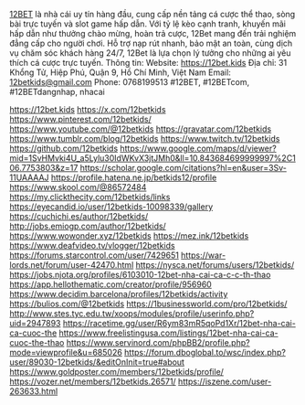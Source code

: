 [12BET](https://12bet.kids) là nhà cái uy tín hàng đầu, cung cấp nền tảng cá cược thể thao, sòng bài trực tuyến và slot game hấp dẫn. Với tỷ lệ kèo cạnh tranh, khuyến mãi hấp dẫn như thưởng chào mừng, hoàn trả cược, 12Bet mang đến trải nghiệm đẳng cấp cho người chơi. Hỗ trợ nạp rút nhanh, bảo mật an toàn, cùng dịch vụ chăm sóc khách hàng 24/7, 12Bet là lựa chọn lý tưởng cho những ai yêu thích cá cược trực tuyến.
Thông tin:
Website: https://12bet.kids
Địa chỉ: 31 Khổng Tử, Hiệp Phú, Quận 9, Hồ Chí Minh, Việt Nam
Email: 12betkids@gmail.com
Phone: 0768199513
#12BET, #12BETcom, #12BETdangnhap, nhacai

https://12bet.kids
https://x.com/12betkids
https://www.pinterest.com/12betkids/
https://www.youtube.com/@12betkids
https://gravatar.com/12betkids
https://www.tumblr.com/blog/12betkids
https://www.twitch.tv/12betkids
https://github.com/12betkids
https://www.google.com/maps/d/viewer?mid=1SvHMvki4U_a5Lylu30IdWKvX3jtJMh0&ll=10.843684699999997%2C106.7753803&z=17
https://scholar.google.com/citations?hl=en&user=3Sv-11UAAAAJ
https://profile.hatena.ne.jp/betkids12/profile
https://www.skool.com/@86572484
https://my.clickthecity.com/12betkids/links
https://eyecandid.io/user/12betkids-10098339/gallery
https://cuchichi.es/author/12betkids/
http://jobs.emiogp.com/author/12betkids/
https://www.wowonder.xyz/12betkids
https://mez.ink/12betkids
https://www.deafvideo.tv/vlogger/12betkids
https://forums.starcontrol.com/user/7429651
https://war-lords.net/forum/user-42470.html
https://nysca.net/forums/users/12betkids/
https://jobs.njota.org/profiles/6103010-12bet-nha-cai-ca-c-c-th-thao
https://app.hellothematic.com/creator/profile/956960
https://www.decidim.barcelona/profiles/12betkids/activity
https://bulios.com/@12betkids
https://1businessworld.com/pro/12betkids/
http://www.stes.tyc.edu.tw/xoops/modules/profile/userinfo.php?uid=2947893
https://racetime.gg/user/R6ym83mR5qoPd1Xr/12bet-nha-cai-ca-cuoc-the
https://www.freelistingusa.com/listings/12bet-nha-cai-ca-cuoc-the-thao
https://www.servinord.com/phpBB2/profile.php?mode=viewprofile&u=685026
https://forum.dboglobal.to/wsc/index.php?user/89030-12betkids/&editOnInit=true#about
https://www.goldposter.com/members/12betkids/profile/
https://vozer.net/members/12betkids.26571/
https://iszene.com/user-263633.html
